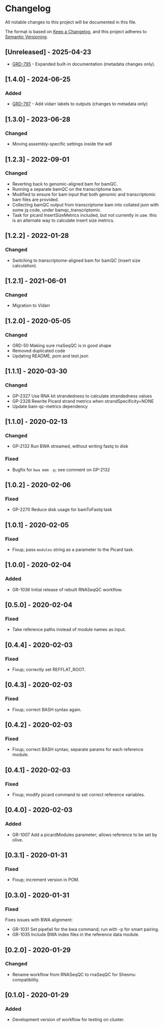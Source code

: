 # Changelog
All notable changes to this project will be documented in this file.

The format is based on [Keep a Changelog](https://keepachangelog.com/en/1.0.0/),
and this project adheres to [Semantic Versioning](https://semver.org/spec/v2.0.0.html).

## [Unreleased] - 2025-04-23
- [GRD-795](https://jira.oicr.on.ca/browse/GRD-795) - Expanded built-in documentation (metadata changes only).

## [1.4.0] - 2024-06-25
### Added
- [GRD-797](https://jira.oicr.on.ca/browse/GRD-797) - Add vidarr labels to outputs (changes to metadata only)

## [1.3.0] - 2023-06-28
### Changed
- Moving assembly-specific settings inside the wdl

## [1.2.3] - 2022-09-01
### Changed
- Reverting back to genomic-aligned bam for bamQC.
- Running a separate bamQC on the transcriptome bam.
- Modified to ensure for bam input that both genomic and transcriptomic bam files are provided.
- Collecting bamQC output from transcriptome bam into collated json with some jq code, under bamqc_transcriptomic.
- Task for picard InsertSizeMetrics included, but not currently in use. this is an alternate way to calculate insert size metrics.


## [1.2.2] - 2022-01-28
### Changed
- Switching to transcriptome-aligned bam for bamQC (insert size calculation).

## [1.2.1] - 2021-06-01
### Changed
- Migration to Vidarr

## [1.2.0] - 2020-05-05
### Changed
- GRD-50 Making sure rnaSeqQC is in good shape
- Removed duplicated code
- Updating README, pom and test.json


## [1.1.1] - 2020-03-30
### Changed
- GP-2327 Use RNA kit strandedness to calculate strandedness values
- GP-2328 Rewrite Picard strand metrics when strandSpecificity=NONE
- Update bam-qc-metrics dependency

## [1.1.0] - 2020-02-13
### Changed
- GP-2132 Run BWA streamed, without writing fastq to disk

### Fixed
- Bugfix for `bwa mem -p`; see comment on GP-2132

## [1.0.2] - 2020-02-06
### Fixed
- GP-2270 Reduce disk usage for bamToFastq task

## [1.0.1] - 2020-02-05
### Fixed
- Fixup; pass `modules` string as a parameter to the Picard task.

## [1.0.0] - 2020-02-04
### Added
- GR-1036 Initial release of rebuilt RNASeqQC workflow.

## [0.5.0] - 2020-02-04
### Fixed
- Take reference paths instead of module names as input.

## [0.4.4] - 2020-02-03
### Fixed
- Fixup; correctly set REFFLAT_ROOT.

## [0.4.3] - 2020-02-03
### Fixed
- Fixup; correct BASH syntax again.

## [0.4.2] - 2020-02-03
### Fixed
- Fixup; correct BASH syntax; separate params for each reference module.

## [0.4.1] - 2020-02-03
### Fixed
- Fixup; modify picard command to set correct reference variables.

## [0.4.0] - 2020-02-03
### Added
- GR-1007 Add a picardModules parameter; allows reference to be set by olive.

## [0.3.1] - 2020-01-31
### Fixed
- Fixup; increment version in POM.

## [0.3.0] - 2020-01-31
### Fixed
Fixes issues with BWA alignment:
- GR-1031 Set pipefail for the bwa command; run with -p for smart pairing.
- GR-1035 Include BWA index files in the reference data module.

## [0.2.0] - 2020-01-29
### Changed
- Rename workflow from RNASeqQC to rnaSeqQC for Shesmu compatibility.


## [0.1.0] - 2020-01-29
### Added
- Development version of workflow for testing on cluster.
